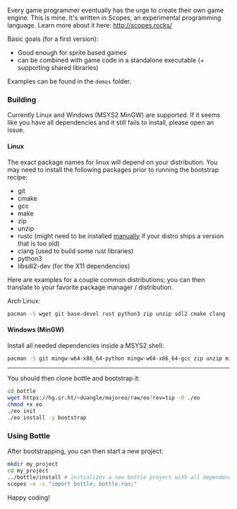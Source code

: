Every game programmer eventually has the urge to create their own game engine. This is mine. It's written in Scopes, an experimental programming language. Learn more about it here: http://scopes.rocks/

Basic goals (for a first version):
- Good enough for sprite based games
- can be combined with game code in a standalone executable (+ supporting shared libraries)

Examples can be found in the `demos` folder.

### Building
Currently Linux and Windows (MSYS2 MinGW) are supported. If it seems like you have all dependencies and it still fails to install, please open an issue.

#### Linux

The exact package names for linux will depend on your distribution. 
You may need to install the following packages prior to running the bootstrap recipe:
- git
- cmake
- gcc
- make
- zip
- unzip
- rustc (might need to be installed [manually](https://www.rust-lang.org/tools/install) if your distro ships a version that is too old)
- clang (used to build some rust libraries)
- python3
- libsdl2-dev (for the X11 dependencies)

Here are examples for a couple common distributions; you can then translate to your favorite package manager / distribution.

Arch Linux:
```sh
pacman -S wget git base-devel rust python3 zip unzip sdl2 cmake clang
```

#### Windows (MinGW)

Install all needed dependencies inside a MSYS2 shell:
``` sh
pacman -S git mingw-w64-x86_64-python mingw-w64-x86_64-gcc zip unzip mingw-w64-x86_64-7zip mingw-w64-x86_64-make mingw-w64-x86_64-rust mingw-w64-x86_64-clang mingw-w64-x86_64-cmake
```

---

You should then clone bottle and bootstrap it:
``` sh
cd bottle
wget https://hg.sr.ht/~duangle/majoreo/raw/eo?rev=tip -O ./eo
chmod +x eo
./eo init
./eo install -y bootstrap
```

### Using Bottle

After bootstrapping, you can then start a new project:
``` sh
mkdir my_project
cd my_project
../bottle/install # initializes a new bottle project with all dependencies
scopes -e -c "import bottle; bottle.run;"
```

Happy coding!


